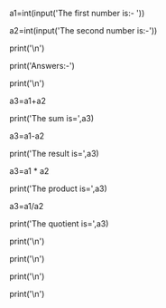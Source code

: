 a1=int(input('The first number is:- ')) 

a2=int(input('The second number is:-'))

print('\n')

print('Answers:-')

print('\n')

a3=a1+a2

print('The sum is=',a3)

a3=a1-a2

print('The result is=',a3)

a3=a1 * a2

print('The product is=',a3)

a3=a1/a2

print('The quotient is=',a3)


print('\n')

print('\n')

print('\n')

print('\n')

